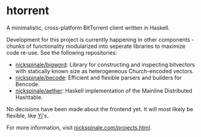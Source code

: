 # htorrent
A minimalistic, cross-platform BitTorrent client written in Haskell.

Development for this project is currently happening in other components - chunks of functionality modularized into seperate libraries to maximize code re-use. See the following repositories:

* [nickspinale/bigword](http://github.com/nickspinale/bigword): Library for constructing and inspecting bitvectors with statically known size as heterogeneous Church-encoded vectors.
* [nickspinale/becode](http://github.com/nickspinale/bencode): Efficient and flexible parsers and builders for Bencode.
* [nickspinale/aether](http://github.com/nickspinale/aether): Haskell implementation of the Mainline Distributed Hashtable.

No decisions have been made about the frontend yet.
It will most likely be flexible, like [Yi](https://github.com/yi-editor/yi)'s.

For more information, visit [nickspinale.com/projects.html](http://nickspinale.com/projects.html).
